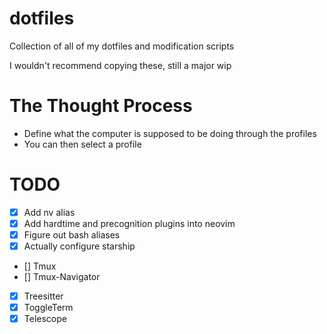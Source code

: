 # dotfiles

Collection of all of my dotfiles and modification scripts

I wouldn't recommend copying these, still a major wip

# The Thought Process

- Define what the computer is supposed to be doing through the profiles
- You can then select a profile

# TODO

- [x] Add nv alias
- [x] Add hardtime and precognition plugins into neovim
- [x] Figure out bash aliases
- [x] Actually configure starship
- [] Tmux
- [] Tmux-Navigator
- [x] Treesitter
- [x] ToggleTerm
- [x] Telescope
